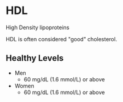 # HDL

High Density lipoproteins

HDL is often considered "good" cholesterol.

## Healthy Levels
* Men
	+ 60 mg/dL (1.6 mmol/L) or above
* Women
	+ 60 mg/dL (1.6 mmol/L) or above

